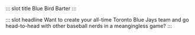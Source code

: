 ::: slot title
Blue Bird Barter
:::

::: slot headline
Want to create your all-time Toronto Blue Jays team and go head-to-head with other baseball nerds in a meangingless game?
:::
